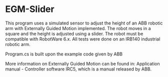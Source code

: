 # EGM-Slider

This program uses a simulated sensor to adjust the height of an ABB robotic arm with Externally Guided Motion implemented. 
The robot moves in a square and the height is adjusted using a slider. The robot must be compatible with RobotWare 6.x.
All tests were done on an IRB140 industrial robotic arm. 

Program.cs is built upon the example code given by ABB

More information on Externally Guided Motion can be found in: Application manual - Controller software IRC5, which is a manual released by ABB. 
